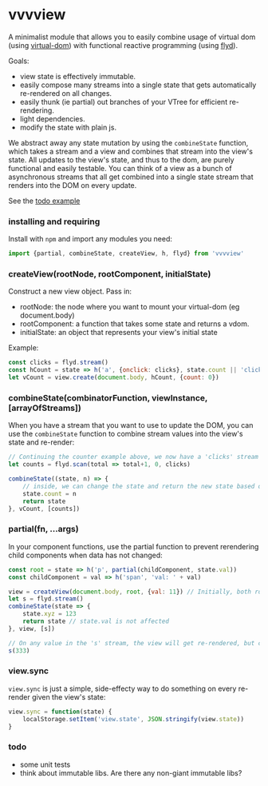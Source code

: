 # vvvview

A minimalist module that allows you to easily combine usage of virtual dom (using [virtual-dom](https://github.com/Matt-Esch/virtual-dom)) with functional reactive programming (using [flyd](https://github.com/paldepind/flyd)).

Goals:
- view state is effectively immutable.
- easily compose many streams into a single state that gets automatically re-rendered on all changes.
- easily thunk (ie partial) out branches of your VTree for efficient re-rendering.
- light dependencies.
- modify the state with plain js.

We abstract away any state mutation by using the `combineState` function, which takes a stream and a view and combines that stream into the view's state. All updates to the view's state, and thus to the dom, are purely functional and easily testable. You can think of a view as a bunch of asynchronous streams that all get combined into a single state stream that renders into the DOM on every update.

See the [todo example](examples/todo/index.js)

### installing and requiring

Install with `npm` and import any modules you need:

```js
import {partial, combineState, createView, h, flyd} from 'vvvview'
```

### createView(rootNode, rootComponent, initialState)

Construct a new view object. Pass in:

* rootNode: the node where you want to mount your virtual-dom (eg document.body)
* rootComponent: a function that takes some state and returns a vdom.
* initialState: an object that represents your view's initial state

Example:

```js
const clicks = flyd.stream()
const hCount = state => h('a', {onclick: clicks}, state.count || 'click me!')
let vCount = view.create(document.body, hCount, {count: 0})
```

### combineState(combinatorFunction, viewInstance, [arrayOfStreams])

When you have a stream that you want to use to update the DOM, you can use the `combineState` function to combine stream values into the view's state and re-render:

```js
// Continuing the counter example above, we now have a 'clicks' stream we can use to count your clicks
let counts = flyd.scan(total => total+1, 0, clicks)

combineState((state, n) => {
	// inside, we can change the state and return the new state based on the count.
	state.count = n
	return state
}, vCount, [counts])
```

### partial(fn, ...args)

In your component functions, use the partial function to prevent rerendering child components when data has not changed:

```js
const root = state => h('p', partial(childComponent, state.val))
const childComponent = val => h('span', 'val: ' + val)

view = createView(document.body, root, {val: 11}) // Initially, both root and childComponent get rendered
let s = flyd.stream()
combineState(state => {
	state.xyz = 123
	return state // state.val is not affected
}, view, [s])

// On any value in the 's' stream, the view will get re-rendered, but childComponent will not get run again since state.val has not changed.
s(333)
```

### view.sync

`view.sync` is just a simple, side-effecty way to do something on every re-render given the view's state:

```js
view.sync = function(state) {
	localStorage.setItem('view.state', JSON.stringify(view.state))
}
```

### todo

* some unit tests 
* think about immutable libs. Are there any non-giant immutable libs?

